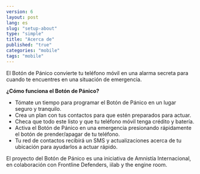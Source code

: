 ```yaml
---
version: 6
layout: post
lang: es
slug: "setup-about"
type: "simple"
title: "Acerca de"
published: "true"
categories: "mobile"
tags: "mobile"
---
```


El Botón de Pánico convierte tu teléfono móvil en una alarma secreta para cuando te encuentres en una situación de emergencia.

**¿Cómo funciona el Botón de Pánico?**

  * Tómate un tiempo para programar el Botón de Pánico en un lugar seguro y tranquilo.
  * Crea un plan con tus contactos para que estén preparados para actuar.
  * Checa que todo este listo  y que tu teléfono móvil tenga crédito y batería.
  * Activa el Botón de Pánico en una emergencia presionando rápidamente el botón de prender/apagar de tu teléfono.
  * Tu red de contactos recibirá un SMS y actualizaciones acerca de tu ubicación para ayudarlos a actuar rápido.

El proyecto del Botón de Pánico es una iniciativa de Amnistía Internacional, en colaboración con Frontline Defenders, iilab y the engine room.
